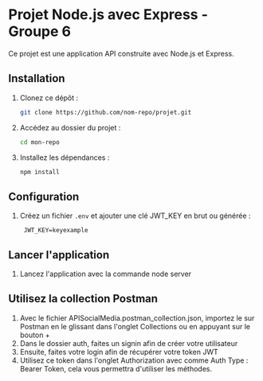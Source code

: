 # Projet Node.js avec Express - Groupe 6

Ce projet est une application API construite avec Node.js et Express.

## Installation

1. Clonez ce dépôt :
   ```sh
   git clone https://github.com/nom-repo/projet.git
   ```

2. Accédez au dossier du projet :
   ```sh
   cd mon-repo
   ```

3. Installez les dépendances :
   ```sh
   npm install
   ```

## Configuration

1. Créez un fichier `.env` et ajouter une clé JWT_KEY en brut ou générée :
   ```env
    JWT_KEY=keyexample
   ```

## Lancer l'application

1. Lancez l'application avec la commande node server

## Utilisez la collection Postman

1. Avec le fichier APISocialMedia.postman_collection.json, importez le sur Postman en le glissant dans l'onglet Collections ou en appuyant sur le bouton + 
2. Dans le dossier auth, faites un signin afin de créer votre utilisateur
3. Ensuite, faites votre login afin de récupérer votre token JWT
4. Utilisez ce token dans l'onglet Authorization avec comme Auth Type : Bearer Token, cela vous permettra d'utiliser les méthodes.

